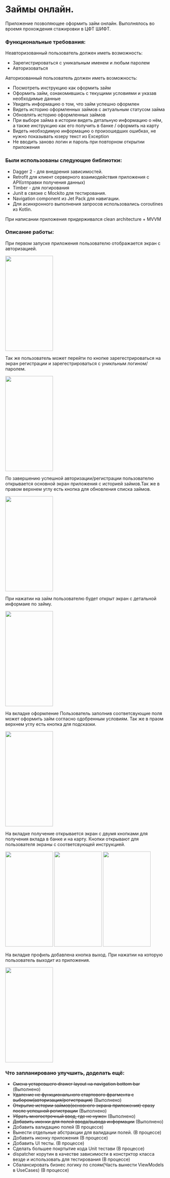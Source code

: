 # Займы онлайн.
Приложение позволяющее оформить займ онлайн. Выполнялось во вроемя прохождения стажировки в ЦФТ ШИФТ.

### Функциональные требования:
Неавторизованный пользователь должен иметь возможность:

* Зарегистрироваться с уникальным именем и любым паролем
* Авторизоваться

Авторизованный пользователь должен иметь возможность:

* Посмотреть инструкцию как оформить займ
* Оформить займ, ознакомившись с текущими условиями и указав необходимые данные
* Увидеть информацию о том, что займ успешно оформлен
* Видеть историю оформленных займов с актуальным статусом займа
* Обновлять историю оформленных займов
* При выборе займа в истории видеть детальную информацию о нём, а также инструкцию как его получить в банке / оформить на карту
* Видеть необходимую информацию о произошедших ошибках, не нужно показывать юзеру текст из Exception
* Не вводить заново логин и пароль при повторном открытии приложения

### Были использованы следующие библиотки:
* Dagger 2 - для внедрения зависимостей.
* Retrofit для клиент серверного взаимодействия приложения с API(отправки получения данных)
* Timber - для логирования
* Junit в связке с Mockito для тестирования.
* Navigation component из Jet Pack для навигации.
* Для асинхронного выполнения запросов использовались coroutines из Kotlin.

При написании приложения придерживался clean architecture + MVVM

### Описание работы:
При первом запуске приложения пользователю отображается экран с авторизацией. 

<img src="https://user-images.githubusercontent.com/99652170/175977798-0de6863e-0707-4ec9-9f88-c38af3d860f8.png" style="width:150px;height:300px;"> 

Так же пользователь может перейти по кнопке зарегестрироваться на экран регистрации и зарегестрироваться с уникльным логином/паролем.

<img src="https://user-images.githubusercontent.com/99652170/175977853-739310d2-63d2-409a-b335-5918563a4dba.png" style="width:150px;height:300px;"> 

По завершению успешной авторизации/регистрации пользователю открывается основной экран приложения с историей займов.Так же в правом верхнем углу есть кнопка для обновления списка займов. 

<img src="https://user-images.githubusercontent.com/99652170/175977917-075aee1f-1905-43b1-b5e3-83b5f2401709.png" style="width:150px;height:300px;"> 

При нажатии на займ пользователю будет открыт экран с детальной информаие по займу.

<img src="https://user-images.githubusercontent.com/99652170/175978029-547d650b-7896-4318-88b8-13c5f688ce81.png" style="width:150px;height:300px;"> 

На вкладке оформление Пользователь заполнив соответсвующие поля может оформить займ согласно одобренным условиям. Так же в праом верхнем углу есть кнопка для подсказки.

<img src="https://user-images.githubusercontent.com/99652170/175994134-b8a279b8-fcea-4c79-9fcd-eee48168064d.png" style="width:150px;height:300px;"> 

На вкладке получение открывается экран с двумя кнопками для получения вклада в банке и на карту. Кнопки открывают для пользователя экраны с соответсвующей инструкцией.

<img src="https://user-images.githubusercontent.com/99652170/175978112-982b3643-2ca8-42ad-9937-f4d3c4172e3f.png" style="width:150px;height:300px;">       <img src="https://user-images.githubusercontent.com/99652170/175978142-1ebc18f0-13dc-4276-9143-93d1f91a8400.png" style="width:150px;height:300px;">        <img src="https://user-images.githubusercontent.com/99652170/175978170-84ed22cd-8d5a-4dde-b33e-09edea2bb42b.png" style="width:150px;height:300px;"> 

На вкладке профиль добавлена кнопка выход. При нажатии на которую пользователь выходит из приложения.

<img src="https://user-images.githubusercontent.com/99652170/175978247-fbed8c95-d736-415d-a2d3-6b04e3631e2e.png" style="width:150px;height:300px;"> 

### Что запланировано улучшить, доделать ещё:
* ~~Смена устаревшего drawer layout на navigation bottom bar~~
(Выполнено)
* ~~Удаление не функционального стартового фрагмента с выбором(авторизация/регистрация)~~
(Выполнено)
* ~~Открытие истории займов(основного экрана приложения) сразу после успешной регистрации~~
(Выполнено)
* ~~Убрать многострочный ввод, где не нужен~~
(Выполнено)
* ~~Добавить иконки для полей ввода/вывода информации~~
(Выполнено)
* Добавить валидацию полей
(В процессе)
* Вынести отдельные абстракции для валидации полей.
(В процессе)
* Добавить иконку приложения
(В процессе)
* Добавить UI тесты.
(В процессе)
* Сделать большее покртытие кода Unit тестави
(В процессе)
*  dispatcher корутин в качестве зависимости в констрктор класса везде и использовать для тестирования
(В процессе)
* Сбалансировать бизнес логику по слоям(Часть вынести ViewModels в UseCases)
(В процессе)
